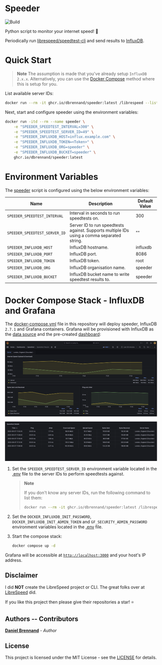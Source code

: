 # Speeder

![Build](https://github.com/dbrennand/speeder/actions/workflows/build.yml/badge.svg)

Python script to monitor your internet speed! 🚀

Periodically run [librespeed/speedtest-cli](https://github.com/librespeed/speedtest-cli) and send results to [InfluxDB](https://www.influxdata.com/products/influxdb/).

# Quick Start

> **Note**
> The assumption is made that you've already setup `InfluxDB 2.x.x`. Alternatively, you can use the [Docker Compose](#docker-compose-stack---influxdb-and-grafana) method where this is setup for you.

List available server IDs:

```bash
docker run --rm -it ghcr.io/dbrennand/speeder:latest /librespeed --list
```

Next, start and configure speeder using the environment variables:

```bash
docker run -itd --rm --name speeder \
    -e "SPEEDER_SPEEDTEST_INTERVAL=300" \
    -e "SPEEDER_SPEEDTEST_SERVER_ID=49" \
    -e "SPEEDER_INFLUXDB_HOST=influx.example.com" \
    -e "SPEEDER_INFLUXDB_TOKEN=<Token>" \
    -e "SPEEDER_INFLUXDB_ORG=speeder" \
    -e "SPEEDER_INFLUXDB_BUCKET=speeder" \
    ghcr.io/dbrennand/speeder:latest
```

# Environment Variables

The [speeder](speeder.py) script is configured using the below environment variables:

| Name                          | Description                                                                                | Default Value |
| ----------------------------- | ------------------------------------------------------------------------------------------ | ------------- |
| `SPEEDER_SPEEDTEST_INTERVAL`  | Interval in seconds to run speedtests on.                                                  | 300           |
| `SPEEDER_SPEEDTEST_SERVER_ID` | Server ID to run speedtests against. Supports multiple IDs using a comma separated string. | ""            |
| `SPEEDER_INFLUXDB_HOST`       | InfluxDB hostname.                                                                         | influxdb      |
| `SPEEDER_INFLUXDB_PORT`       | InfluxDB port.                                                                             | 8086          |
| `SPEEDER_INFLUXDB_TOKEN`      | InfluxDB token.                                                                            | root          |
| `SPEEDER_INFLUXDB_ORG`        | InfluxDB organisation name.                                                                | speeder       |
| `SPEEDER_INFLUXDB_BUCKET`     | InfluxDB bucket name to write speedtest results to.                                        | speeder       |

# Docker Compose Stack - InfluxDB and Grafana

The [docker-compose.yml](docker-compose.yml) file in this repository will deploy speeder, InfluxDB `2.7.1` and Grafana containers. Grafana will be provisioned with InfluxDB as the [data source](grafana-config/datasources/datasource.yml) and the pre-created [dashboard](grafana-config/dashboards/dashboard.json):

![Dashboard](images/dashboard.png)

![Dashboard 1](images/dashboard1.png)

1. Set the `SPEEDER_SPEEDTEST_SERVER_ID` environment variable located in the [.env](.env) file to the server IDs to perform speedtests against.

    > **Note**
    >
    > If you don't know any server IDs, run the following command to list them:
    > ```bash
    > docker run --rm -it ghcr.io/dbrennand/speeder:latest /librespeed --list
    > ```

2. Set the `DOCKER_INFLUXDB_INIT_PASSWORD`, `DOCKER_INFLUXDB_INIT_ADMIN_TOKEN` and `GF_SECURITY_ADMIN_PASSWORD` environment variables located in the [.env](.env) file.

3. Start the compose stack:

    ```bash
    docker compose up -d
    ```

Grafana will be accessible at [`http://localhost:3000`](http://localhost:3000) and your host's IP address.

## Disclaimer

I did **NOT** create the LibreSpeed project or CLI. The great folks over at [LibreSpeed](https://github.com/librespeed) did.

If you like this project then please give their repositories a star! ⭐

## Authors -- Contributors

[**Daniel Brennand**](https://github.com/dbrennand) - *Author*

## License

This project is licensed under the MIT License - see the [LICENSE](LICENSE) for details.
